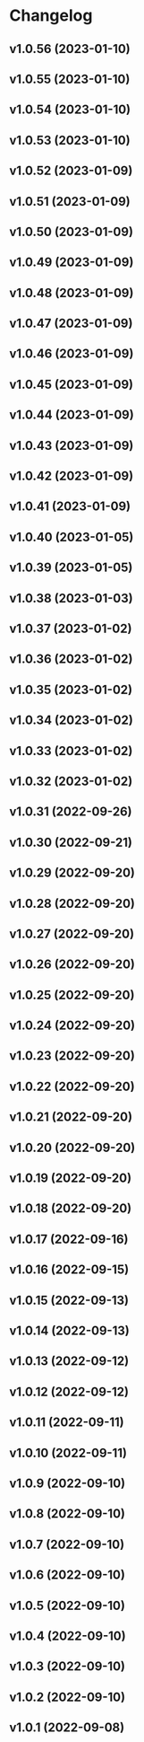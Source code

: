 # Changelog

<!--next-version-placeholder-->

## v1.0.56 (2023-01-10)


## v1.0.55 (2023-01-10)


## v1.0.54 (2023-01-10)


## v1.0.53 (2023-01-10)


## v1.0.52 (2023-01-09)


## v1.0.51 (2023-01-09)


## v1.0.50 (2023-01-09)


## v1.0.49 (2023-01-09)


## v1.0.48 (2023-01-09)


## v1.0.47 (2023-01-09)


## v1.0.46 (2023-01-09)


## v1.0.45 (2023-01-09)


## v1.0.44 (2023-01-09)


## v1.0.43 (2023-01-09)


## v1.0.42 (2023-01-09)


## v1.0.41 (2023-01-09)


## v1.0.40 (2023-01-05)


## v1.0.39 (2023-01-05)


## v1.0.38 (2023-01-03)


## v1.0.37 (2023-01-02)


## v1.0.36 (2023-01-02)


## v1.0.35 (2023-01-02)


## v1.0.34 (2023-01-02)


## v1.0.33 (2023-01-02)


## v1.0.32 (2023-01-02)


## v1.0.31 (2022-09-26)


## v1.0.30 (2022-09-21)


## v1.0.29 (2022-09-20)


## v1.0.28 (2022-09-20)


## v1.0.27 (2022-09-20)


## v1.0.26 (2022-09-20)


## v1.0.25 (2022-09-20)


## v1.0.24 (2022-09-20)


## v1.0.23 (2022-09-20)


## v1.0.22 (2022-09-20)


## v1.0.21 (2022-09-20)


## v1.0.20 (2022-09-20)


## v1.0.19 (2022-09-20)


## v1.0.18 (2022-09-20)


## v1.0.17 (2022-09-16)


## v1.0.16 (2022-09-15)


## v1.0.15 (2022-09-13)


## v1.0.14 (2022-09-13)


## v1.0.13 (2022-09-12)


## v1.0.12 (2022-09-12)


## v1.0.11 (2022-09-11)


## v1.0.10 (2022-09-11)


## v1.0.9 (2022-09-10)


## v1.0.8 (2022-09-10)


## v1.0.7 (2022-09-10)


## v1.0.6 (2022-09-10)


## v1.0.5 (2022-09-10)


## v1.0.4 (2022-09-10)


## v1.0.3 (2022-09-10)


## v1.0.2 (2022-09-10)


## v1.0.1 (2022-09-08)

